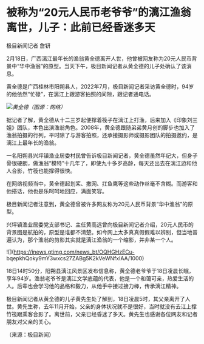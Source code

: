 # 被称为“20元人民币老爷爷”的漓江渔翁离世，儿子：此前已经昏迷多天

极目新闻记者 詹钘

2月18日，广西漓江最年长的渔翁黄全德离开人世，他曾被网友称为20元人民币背景中“华中渔翁”的原型。当天下午，极目新闻记者从黄全德的儿子处确认了该消息。

黄全德是广西桂林市阳朔县人，2022年7月，极目新闻记者采访黄全德时，94岁的他依然“忙碌”，在漓江上跟游客拍照的间隙，跟记者通电话。

![](https://inews.gtimg.com/newsapp_bt/0/15673102578/1000)_黄全德（图源：网络）_

据记者了解，黄全德从十二三岁起便撑着筏子在漓江上打渔，后来加入《印象刘三姐》团队，本色出演渔翁角色。2008年，黄全德跟随弟弟黄月创的脚步也加入了渔翁拍摄的行列，平时除了与游客拍照，还承接摄影师或摄影团队的拍摄邀约，是漓江上最年长的渔翁。

一名阳朔县兴坪镇渔业居委村民曾告诉极目新闻记者，黄全德虽然年纪大，但身子骨很硬朗，做渔翁“模特”十几年了，即使九十多岁高龄，每天还出去在漓江边和他人合影，竹筏也能撑得很快。

在网络视频当中，黄全德起划桨、撒网、扛鱼鹰等这些动作丝毫不含糊。而游客和他搭话，他也是乐呵呵地回应，满面笑容。

极目新闻记者注意到，黄全德曾被许多网友称为20元人民币背景“华中渔翁”的原型。

兴坪镇渔业居委党支部书记、主任黄高远曾向极目新闻记者介绍，20元人民币的背景图是航拍的，原型是谁都不清楚。如今网上太多真真假假难以辨别，但当地普遍认为，那个渔翁的剪影其实就是漓江渔翁的一个缩影，并非某一个人。

![](https://inews.gtimg.com/news_bt/OQHGHzECu-
bqepkhQoky9mY3wxcs27ZABg5K2kVeWNfxIAA/1000)

18日14时50分，阳朔县漓江风景区发布信息称，黄全德老爷爷于18日凌晨长眠，享年94岁。渔翁老爷爷是漓江文学底蕴的代表，他是一个和蔼可亲，热爱生活的人。后辈也会学习他的品格和毅力，从他手中接过接力棒，传承漓江精神。

极目新闻记者从黄全德的儿子黄先生处了解到，18日凌晨5时，其父亲离开了人世。黄先生称，去年11月开始，父亲的身体状况就不是很好，当时就没有去江上撑竹筏跟乘客合影了。离世前，父亲已经昏迷了多天。黄先生也感谢各位网友和记者朋友对父亲的关心。

（来源：极目新闻）

